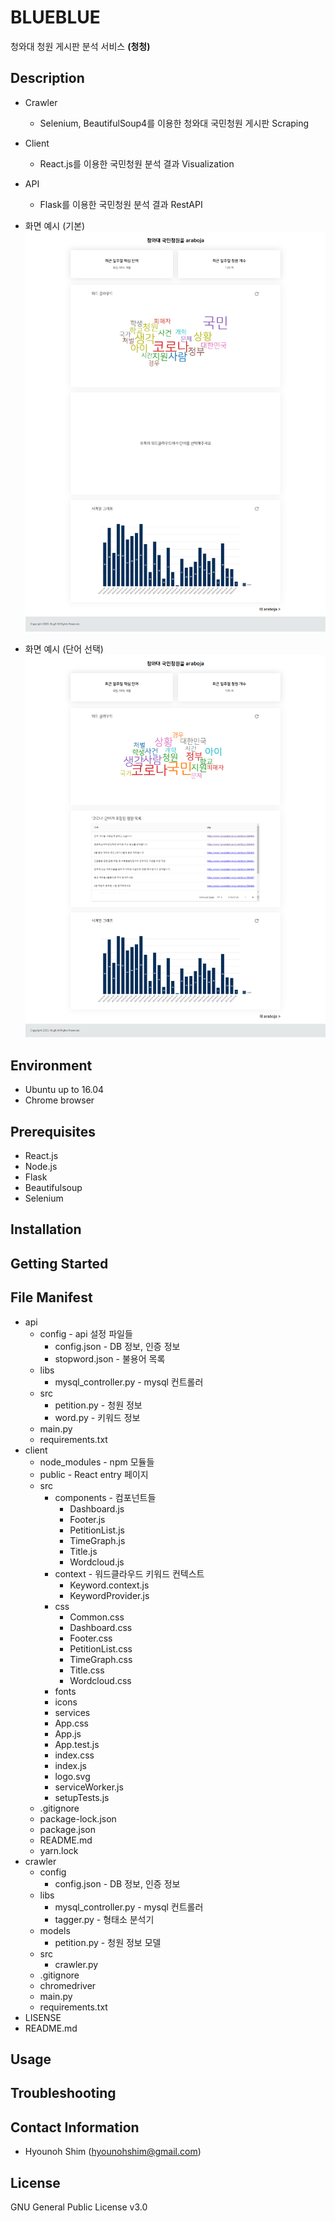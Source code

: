 # BLUEBLUE

청와대 청원 게시판 분석 서비스 **(청청)**

## Description

- Crawler

  - Selenium, BeautifulSoup4를 이용한 청와대 국민청원 게시판 Scraping

- Client

  - React.js를 이용한 국민청원 분석 결과 Visualization

- API

  - Flask를 이용한 국민청원 분석 결과 RestAPI

- 화면 예시 (기본)
  ![screencapture_init](./screencapture_init.png)
- 화면 예시 (단어 선택)
  ![screencapture_selectword](./screencapture_selectword.png)

## Environment

- Ubuntu up to 16.04
- Chrome browser

## Prerequisites

- React.js
- Node.js
- Flask
- Beautifulsoup
- Selenium

## Installation

## Getting Started

## File Manifest

- api
  - config - api 설정 파일들
    - config.json - DB 정보, 인증 정보
    - stopword.json - 불용어 목록
  - libs
    - mysql_controller.py - mysql 컨트롤러
  - src
    - petition.py - 청원 정보
    - word.py - 키워드 정보
  - main.py
  - requirements.txt
- client
  - node_modules - npm 모듈들
  - public - React entry 페이지
  - src
    - components - 컴포넌트들
      - Dashboard.js
      - Footer.js
      - PetitionList.js
      - TimeGraph.js
      - Title.js
      - Wordcloud.js
    - context - 워드클라우드 키워드 컨텍스트
      - Keyword.context.js
      - KeywordProvider.js
    - css
      - Common.css
      - Dashboard.css
      - Footer.css
      - PetitionList.css
      - TimeGraph.css
      - Title.css
      - Wordcloud.css
    - fonts
    - icons
    - services
    - App.css
    - App.js
    - App.test.js
    - index.css
    - index.js
    - logo.svg
    - serviceWorker.js
    - setupTests.js
  - .gitignore
  - package-lock.json
  - package.json
  - README.md
  - yarn.lock
- crawler
  - config
    - config.json - DB 정보, 인증 정보
  - libs
    - mysql_controller.py - mysql 컨트롤러
    - tagger.py - 형태소 분석기
  - models
    - petition.py - 청원 정보 모델
  - src
    - crawler.py
  - .gitignore
  - chromedriver
  - main.py
  - requirements.txt
- LISENSE
- README.md

## Usage

## Troubleshooting

## Contact Information

- Hyounoh Shim (hyounohshim@gmail.com)

## License

GNU General Public License v3.0
